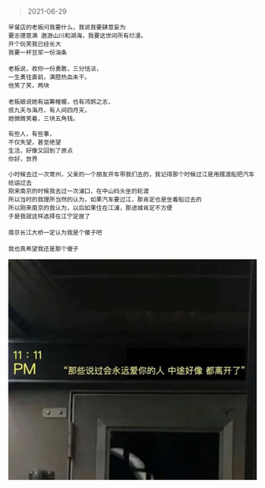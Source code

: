 >2021-06-29

```
早餐店的老板问我要什么，我说我要肆意妄为 
要志德意满 遨游山川和湖海，我要这世间所有烂漫。
开个玩笑我已经长大 
我要一杯豆浆一份油条

老板说，收你一份勇敢，三分恬淡，
一生勇往直前，满腔热血未干。
他笑了笑，两块

老板娘说她有运筹帷幄，也有鸿鹄之志，
揽九天与海月，有人间四月天，
她微微笑着，三块五角钱。

```

```
有些人，有些事，
不仅失望，甚至绝望
生活，好像又回到了原点
你好，世界
```

```
小时候去过一次常州，父亲的一个朋友开车带我们去的，我记得那个时候过江是用摆渡船把汽车给运过去
刚来南京的时候我去过一次浦口，在中山码头坐的轮渡
所以当时的我理所当然的认为，如果汽车要过江，那肯定也是坐着船过去的
所以刚来南京的我认为，以后如果住在江浦，那进城肯定不方便
于是我就这样选择在江宁定居了

南京长江大桥一定认为我是个傻子吧

我也真希望我还是那个傻子

```
![](../../images/2021-06-29.jpeg)